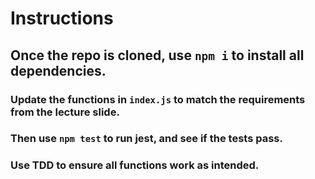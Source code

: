 # Instructions

## Once the repo is cloned, use `npm i` to install all dependencies.

### Update the functions in `index.js` to match the requirements from the lecture slide.

### Then use `npm test` to run jest, and see if the tests pass.

### **Use TDD to ensure all functions work as intended.**
